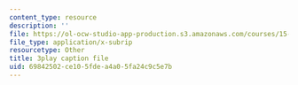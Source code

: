```yaml
---
content_type: resource
description: ''
file: https://ol-ocw-studio-app-production.s3.amazonaws.com/courses/15-071-the-analytics-edge-spring-2017/69842502ce105fdea4a05fa24c9c5e7b_xglWbWk_swE.vtt
file_type: application/x-subrip
resourcetype: Other
title: 3play caption file
uid: 69842502-ce10-5fde-a4a0-5fa24c9c5e7b
---
```

